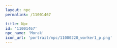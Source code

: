 ```yaml
---
layout: npc
permalink: /11001467

title: Npc
id: '11001467'
npc_name: 'Morak'
icon_url: 'portrait/npc/11000220_worker1_p.png'
---
```

